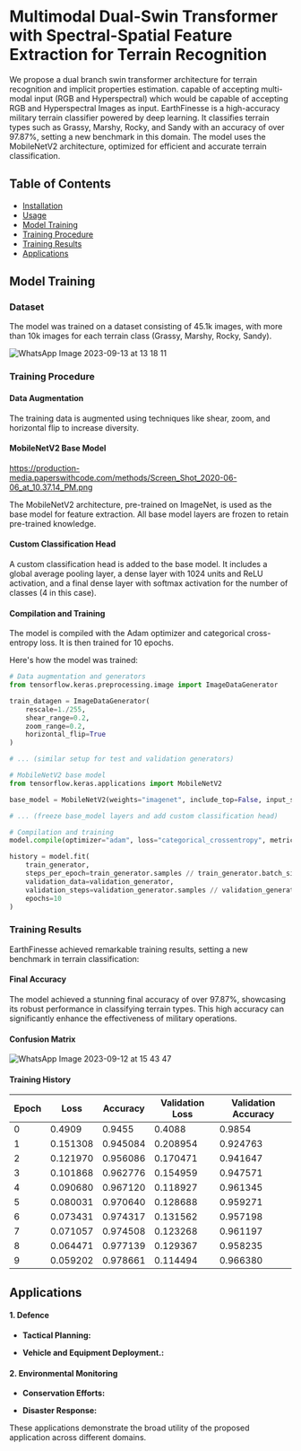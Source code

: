 # Multimodal Dual-Swin Transformer with Spectral-Spatial Feature Extraction for Terrain Recognition


We propose a dual branch swin transformer architecture for terrain recognition and implicit properties estimation. capable of accepting multi-modal input (RGB and Hyperspectral) which would be capable of accepting RGB and Hyperspectral Images as input. EarthFinesse is a high-accuracy military terrain classifier powered by deep learning. It classifies terrain types such as Grassy, Marshy, Rocky, and Sandy with an accuracy of over 97.87%, setting a new benchmark in this domain. The model uses the MobileNetV2 architecture, optimized for efficient and accurate terrain classification.

## Table of Contents

- [Installation](#installation)
- [Usage](#usage)
- [Model Training](#model-training)
- [Training Procedure](#training-procedure)
- [Training Results](#training-results)
- [Applications](#applications)




## Model Training

### Dataset

The model was trained on a dataset consisting of 45.1k images, with more than 10k images for each terrain class (Grassy, Marshy, Rocky, Sandy).

![WhatsApp Image 2023-09-13 at 13 18 11](https://github.com/PiPlusTheta/EarthFinesse/assets/68808227/65ab6221-7657-4dca-99e2-87ed4eb9036f)

### Training Procedure

#### Data Augmentation

The training data is augmented using techniques like shear, zoom, and horizontal flip to increase diversity.

#### MobileNetV2 Base Model

https://production-media.paperswithcode.com/methods/Screen_Shot_2020-06-06_at_10.37.14_PM.png

The MobileNetV2 architecture, pre-trained on ImageNet, is used as the base model for feature extraction. All base model layers are frozen to retain pre-trained knowledge.

#### Custom Classification Head

A custom classification head is added to the base model. It includes a global average pooling layer, a dense layer with 1024 units and ReLU activation, and a final dense layer with softmax activation for the number of classes (4 in this case).

#### Compilation and Training

The model is compiled with the Adam optimizer and categorical cross-entropy loss. It is then trained for 10 epochs.

Here's how the model was trained:

```python
# Data augmentation and generators
from tensorflow.keras.preprocessing.image import ImageDataGenerator

train_datagen = ImageDataGenerator(
    rescale=1./255,
    shear_range=0.2,
    zoom_range=0.2,
    horizontal_flip=True
)

# ... (similar setup for test and validation generators)

# MobileNetV2 base model
from tensorflow.keras.applications import MobileNetV2

base_model = MobileNetV2(weights="imagenet", include_top=False, input_shape=(224, 224, 3))

# ... (freeze base_model layers and add custom classification head)

# Compilation and training
model.compile(optimizer="adam", loss="categorical_crossentropy", metrics=["accuracy"])

history = model.fit(
    train_generator,
    steps_per_epoch=train_generator.samples // train_generator.batch_size,
    validation_data=validation_generator,
    validation_steps=validation_generator.samples // validation_generator.batch_size,
    epochs=10
)
```

### Training Results

EarthFinesse achieved remarkable training results, setting a new benchmark in terrain classification:

#### Final Accuracy

The model achieved a stunning final accuracy of over 97.87%, showcasing its robust performance in classifying terrain types. This high accuracy can significantly enhance the effectiveness of military operations.

#### Confusion Matrix
![WhatsApp Image 2023-09-12 at 15 43 47](https://github.com/PiPlusTheta/EarthFinesse/assets/68808227/39b98fd1-ded6-4950-a06a-a76966865250)


#### Training History

| Epoch | Loss     | Accuracy | Validation Loss | Validation Accuracy |
|-------|----------|----------|-----------------|---------------------|
| 0     | 0.4909   | 0.9455   | 0.4088          | 0.9854              |
| 1     | 0.151308 | 0.945084 | 0.208954        | 0.924763            |
| 2     | 0.121970 | 0.956086 | 0.170471        | 0.941647            |
| 3     | 0.101868 | 0.962776 | 0.154959        | 0.947571            |
| 4     | 0.090680 | 0.967120 | 0.118927        | 0.961345            |
| 5     | 0.080031 | 0.970640 | 0.128688        | 0.959271            |
| 6     | 0.073431 | 0.974317 | 0.131562        | 0.957198            |
| 7     | 0.071057 | 0.974508 | 0.123268        | 0.961197            |
| 8     | 0.064471 | 0.977139 | 0.129367        | 0.958235            |
| 9     | 0.059202 | 0.978661 | 0.114494        | 0.966380            |



## Applications


#### 1. Defence

   - **Tactical Planning:** 
   
   - **Vehicle and Equipment Deployment.:** 
   
   
#### 2. Environmental Monitoring

   - **Conservation Efforts:** 
   
   - **Disaster Response:** 
   

These applications demonstrate the broad utility of the proposed application across different domains.


